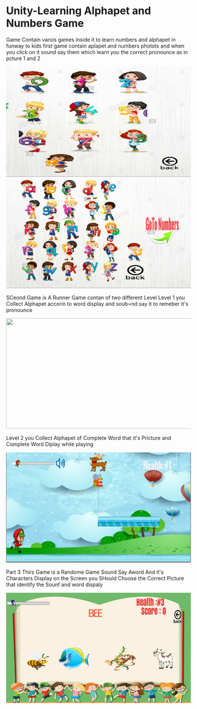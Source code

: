 # Unity-Learning Alphapet and Numbers Game

Game Contain varois games inside it to learn numbers and alphapet in funway to kids 
first game contain aplapet and numbers photots and when you click on it sound 
say them which learn you the correct pronounce as in pcture 1 and 2

<img src="Images/learn nubers.PNG" style="width:700px;height:300px;">


<img src="Images/learn letters.PNG" style="width:700px;height:300px;">


SCeond Game is A Runner Game contan of two different Level 
Level 1 you Collect Alphapet accorin to word display and soub=nd say it to 
remeber it's pronounce


<img src="Images/level 1-Clear.PNG.PNG" style="width:700px;height:300px;">


Level 2 you Collect Alphapet of Complete Word that it's Pricture and Complete Word Diplay 
while playing

<img src="Images/Level 2.PNG" style="width:700px;height:300px;">



Part 3 Thirs Game is a Randome Game Sound Say Aword And it's Characters Display on the Screen you SHould Choose
the Correct Picture that identify the Sounf and word dispaly

<img src="Images/randome words.PNG" style="width:700px;height:300px;">
